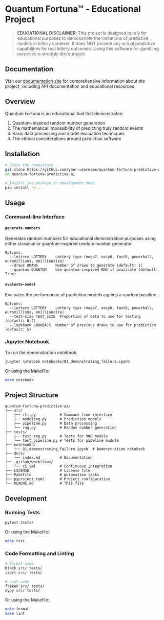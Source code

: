 # Quantum Fortuna™ - Educational Project

> **EDUCATIONAL DISCLAIMER**: This project is designed purely for educational purposes to demonstrate the limitations of predictive models in lottery contexts. It does NOT provide any actual predictive capabilities for real lottery outcomes. Using this software for gambling purposes is strongly discouraged.

## Documentation

Visit our [documentation site](https://bipin-connect.github.io/quantum-fortuna-predictive-ai/) for comprehensive information about the project, including API documentation and educational resources.

## Overview

Quantum Fortuna is an educational tool that demonstrates:

1. Quantum-inspired random number generation
2. The mathematical impossibility of predicting truly random events
3. Basic data processing and model evaluation techniques
4. The ethical considerations around prediction software

## Installation

```bash
# Clone the repository
git clone https://github.com/your-username/quantum-fortuna-predictive-ai.git
cd quantum-fortuna-predictive-ai

# Install the package in development mode
pip install -e .
```

## Usage

### Command-line Interface

#### `generate-numbers`

Generates random numbers for educational demonstration purposes using either classical or quantum-inspired random number generator.

```
Options:
  --lottery LOTTERY    Lottery type (mega7, easy6, fast5, powerball, euromillions, omillionaire)
  --draws DRAWS        Number of draws to generate (default: 1)
  --quantum QUANTUM    Use quantum-inspired RNG if available (default: True)
```

#### `evaluate-model`

Evaluates the performance of prediction models against a random baseline.

```
Options:
  --lottery LOTTERY    Lottery type (mega7, easy6, fast5, powerball, euromillions, omillionaire)
  --test-size TEST_SIZE  Proportion of data to use for testing (default: 0.2)
  --lookback LOOKBACK  Number of previous draws to use for prediction (default: 5)
```

### Jupyter Notebook

To run the demonstration notebook:

```bash
jupyter notebook notebooks/01_demonstrating_failure.ipynb
```

Or using the Makefile:

```bash
make notebook
```

## Project Structure

```
quantum-fortuna-predictive-ai/
├── src/
│   ├── cli.py           # Command-line interface
│   ├── modeling.py      # Prediction models
│   ├── pipeline.py      # Data processing
│   └── rng.py           # Random number generation
├── tests/
│   ├── test_rng.py      # Tests for RNG module
│   └── test_pipeline.py # Tests for pipeline module
├── notebooks/
│   └── 01_demonstrating_failure.ipynb  # Demonstration notebook
├── docs/
│   └── index.md         # Documentation
├── .github/workflows/
│   └── ci.yml           # Continuous Integration
├── LICENSE              # License file
├── Makefile             # Automation tasks
├── pyproject.toml       # Project configuration
└── README.md            # This file
```

## Development

### Running Tests

```bash
pytest tests/
```

Or using the Makefile:

```bash
make test
```

### Code Formatting and Linting

```bash
# Format code
black src/ tests/
isort src/ tests/

# Lint code
flake8 src/ tests/
mypy src/ tests/
```

Or using the Makefile:

```bash
make format
make lint
```
